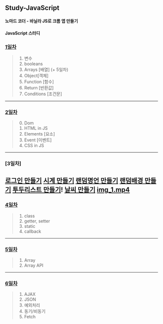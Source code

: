 ## Study-JavaScript
#### 노마드 코더 - 바닐라 JS로 크롬 앱 만들기
#### JavaScript 스터디

### [1일차](https://github.com/KangJeoungMi/Study-JavaScript/blob/master/markdown/day01.md)

> 1. 변수
> 2. booleans
> 3. Arrays [배열] (+ 5일차)
> 4. Object[객체]
> 5. Function [함수]
> 6. Return [반환값]
> 7. Conditions [조건문]
---

### [2일차](https://github.com/KangJeoungMi/Study-JavaScript/blob/master/markdown/day02.md)

> 0. Dom
> 1. HTML in JS
> 2. Elements [요소]
> 3. Event [이벤트]
> 4. CSS in JS
---

### [3일차]

[로그인 만들기](https://github.com/KangJeoungMi/Study-JavaScript/blob/master/markdown/Login.md)
[시계 만들기](https://github.com/KangJeoungMi/Study-JavaScript/blob/master/markdown/Clock.md)
[랜덤명언 만들기](https://github.com/KangJeoungMi/Study-JavaScript/blob/master/markdown/Qutoes.md)
[랜덤배경 만들기](https://github.com/KangJeoungMi/Study-JavaScript/blob/master/markdown/Background.md)
[투두리스트 만들기](https://github.com/KangJeoungMi/Study-JavaScript/blob/master/markdown/TodoList.md)!
[날씨 만들기](https://github.com/KangJeoungMi/Study-JavaScript/blob/master/markdown/weather.md)
[img_1.mp4](/images/Day03/img01.mp4)
---

### [4일차](https://github.com/KangJeoungMi/Study-JavaScript/blob/master/markdown/day04.md)
> 1. class
> 2. getter, setter
> 3. static
> 4. callback

---

### [5일차](https://github.com/KangJeoungMi/Study-JavaScript/blob/master/markdown/day05.md)
> 1. Array
> 2. Array API

---

### [6일차](https://github.com/KangJeoungMi/Study-JavaScript/blob/master/markdown/day06.md)
> 1. AJAX
> 2. JSON
> 3. 예외처리
> 4. 동기/비동기
> 5. Fetch
